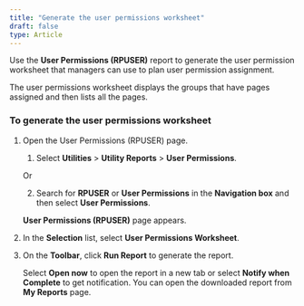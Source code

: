 ```yaml
---
title: "Generate the user permissions worksheet"
draft: false
type: Article
---
```


Use the **User Permissions (RPUSER)** report to generate the user permission worksheet that managers can use to plan user permission assignment.

The user permissions worksheet displays the groups that have pages assigned and then lists all the pages.

### To generate the user permissions worksheet

1. Open the User Permissions (RPUSER) page.

    1. Select **Utilities** > **Utility Reports** > **User Permissions**.

    Or

    2. Search for **RPUSER** or **User Permissions** in the **Navigation box** and then select **User Permissions**.

    **User Permissions (RPUSER)** page appears.

2. In the **Selection** list, select **User Permissions Worksheet**.

3. On the **Toolbar**, click **Run Report** to generate the report.

    Select **Open now** to open the report in a new tab or select **Notify when Complete** to get notification. You can open the downloaded report from **My Reports** page.

​